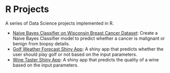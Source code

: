 # R Projects
A series of Data Science projects implemented in R.
- [Naive Bayes Classifier on Wisconsin Breast Cancer Dataset](https://github.com/richardcsuwandi/r-projects/tree/master/Naive%20Bayes%20Classifier%20on%20Wisconsin%20Breast%20Cancer%20Dataset): Create a Naive Bayes Classifier model to predict whether a cancer is malignant or benign from biopsy details.
- [Golf Weather Forecast Shiny App](https://github.com/richardcsuwandi/r-projects/tree/master/Golf%20Weather%20Forecast%20Shiny%20App): A shiny app that predicts whether the user should play golf or not based on the input parameters.
- [Wine Taster Shiny App](https://github.com/richardcsuwandi/r-projects/tree/master/Wine%20Taster%20Shiny%20App): A shiny app that predicts the quality of a wine based on the input parameters.
